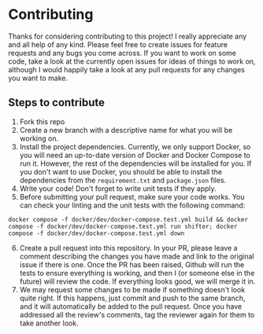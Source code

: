# Contributing

Thanks for considering contributing to this project! I really appreciate any and all help of any kind. Please feel free to create issues for feature requests and any bugs you come across. If you want to work on some code, take a look at the currently open issues for ideas of things to work on, although I would happily take a look at any pull requests for any changes you want to make.

## Steps to contribute

1. Fork this repo
2. Create a new branch with a descriptive name for what you will be working on.
3. Install the project dependencies. Currently, we only support Docker, so you will need an up-to-date version of Docker and Docker Compose to run it. However, the rest of the dependencies will be installed for you. If you don't want to use Docker, you should be able to install the dependencies from the `requirement.txt` and `package.json` files.
4. Write your code! Don't forget to write unit tests if they apply.
5. Before submitting your pull request, make sure your code works. You can check your linting and the unit tests with the following command:

```
docker compose -f docker/dev/docker-compose.test.yml build && docker compose -f docker/dev/docker-compose.test.yml run shifter; docker compose -f docker/dev/docker-compose.test.yml down
```

6. Create a pull request into this repository. In your PR, please leave a comment describing the changes you have made and link to the original issue if there is one. Once the PR has been raised, Github will run the tests to ensure everything is working, and then I (or someone else in the future) will review the code. If everything looks good, we will merge it in.
7. We may request some changes to be made if something doesn't look quite right. If this happens, just commit and push to the same branch, and it will automatically be added to the pull request. Once you have addressed all the review's comments, tag the reviewer again for them to take another look.
